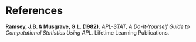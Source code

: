 # References

**Ramsey, J.B. & Musgrave, G.L. (1982).** *APL-STAT, A Do-It-Yourself Guide to Computational Statistics Using APL.* Lifetime Learning Publications.